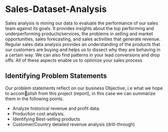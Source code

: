 # Sales-Dataset-Analysis

Sales analysis is mining our data to evaluate the performance of our sales team against
its goals. It provides insights about the top performing and underperforming products/services, the problems in selling and market opportunities, sales forecasting, and
sales activities that generate revenue.
Regular sales data analysis provides an understanding of the products that our customers are buying and helps us to dissect why they are behaving in a certain way. We
can also find patterns in your lead conversions and drop offs. All of these aspects enable
us to optimize your sales process

## Identifying Problem Statements
Our problem statements reflect on our business Objective, i.e what we hope to accomplish from this project (report), in this case we can summarize them in the following
points.

- Analyze historical revenue and profit data.
- Production cost analysis.
- Identifying Best-selling products
- Customer/Country detailed revenue analysis (drill-through)
